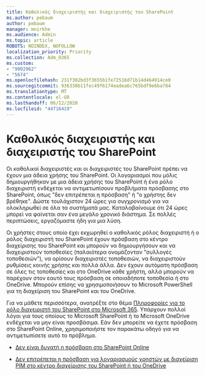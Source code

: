 ```yaml
---
title: Καθολικός διαχειριστής και διαχειριστής του SharePoint
ms.author: pebaum
author: pebaum
manager: mnirkhe
ms.audience: Admin
ms.topic: article
ROBOTS: NOINDEX, NOFOLLOW
localization_priority: Priority
ms.collection: Adm_O365
ms.custom:
- "9002962"
- "5674"
ms.openlocfilehash: 231f302bd3f3655b1fe72518d71b14d464914ce0
ms.sourcegitcommit: 936330b11fec49f6174eadea6c765bdf9e6ba784
ms.translationtype: MT
ms.contentlocale: el-GR
ms.lasthandoff: 06/12/2020
ms.locfileid: "44716419"
---
```

# <a name="global-and-sharepoint-admin"></a>Καθολικός διαχειριστής και διαχειριστής του SharePoint

Οι καθολικοί διαχειριστές και οι διαχειριστές του SharePoint πρέπει να έχουν μια άδεια χρήσης του SharePoint. Οι λογαριασμοί που μόλις δημιουργήθηκαν με μια άδεια χρήσης του SharePoint ή ένα ρόλο διαχειριστή ενδέχεται να αντιμετωπίσουν προβλήματα πρόσβασης στο SharePoint, όπως "δεν επιτρέπεται η πρόσβαση" ή "ο χρήστης δεν βρέθηκε". Δώστε τουλάχιστον 24 ώρες για συγχρονισμό για να ολοκληρωθεί σε όλα τα συστήματά μας. Καταλαβαίνουμε ότι 24 ώρες μπορεί να φαίνεται σαν ένα μεγάλο χρονικό διάστημα. Σε πολλές περιπτώσεις, εργαζόμαστε ήδη για μια λύση.

Οι χρήστες στους οποίο έχει εκχωρηθεί ο καθολικός ρόλος διαχειριστή ή ο ρόλος διαχειριστή του SharePoint έχουν πρόσβαση στο κέντρο διαχείρισης του SharePoint και μπορούν να δημιουργήσουν και να διαχειριστούν τοποθεσίες (παλαιότερα ονομάζονταν "συλλογές τοποθεσιών"), να ορίσουν διαχειριστές τοποθεσιών, να διαχειριστούν ρυθμίσεις κοινής χρήσης και πολλά άλλα. Δεν έχουν αυτόματη πρόσβαση σε όλες τις τοποθεσίες και στο OneDrive κάθε χρήστη, αλλά μπορούν να παρέχουν στον εαυτό τους πρόσβαση σε οποιαδήποτε τοποθεσία ή στο OneDrive. Μπορούν επίσης να χρησιμοποιήσουν το Microsoft PowerShell για τη διαχείριση του SharePoint και του OneDrive.

Για να μάθετε περισσότερα, ανατρέξτε στο θέμα [Πληροφορίες για το ρόλο διαχειριστή του SharePoint στο Microsoft 365](https://docs.microsoft.com/sharepoint/sharepoint-admin-role).
Υπάρχουν πολλοί λόγοι για τους οποίους το Microsoft SharePoint ή το Microsoft OneDrive ενδέχεται να μην είναι προσβάσιμα. Εάν δεν μπορείτε να έχετε πρόσβαση στο SharePoint Online, χρησιμοποιήστε τον παρακάτω οδηγό για να αντιμετωπίσετε αυτό το πρόβλημα.

- [Δεν είναι δυνατή η πρόσβαση στο SharePoint Online](https://docs.microsoft.com/sharepoint/troubleshoot/sharing-and-permissions/sharepoint-online-inaccessible)

- [Δεν επιτρέπεται η πρόσβαση για λογαριασμούς χρηστών με διαχείριση PIM στο κέντρο διαχείρισης του SharePoint ή του OneDrive](https://docs.microsoft.com/sharepoint/troubleshoot/administration/access-denied-to-pim-user-accounts)